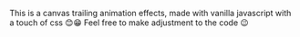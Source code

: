 This is a canvas trailing animation effects, made with vanilla javascript with a touch of css 😊😁
Feel free to make adjustment to the code 😉
